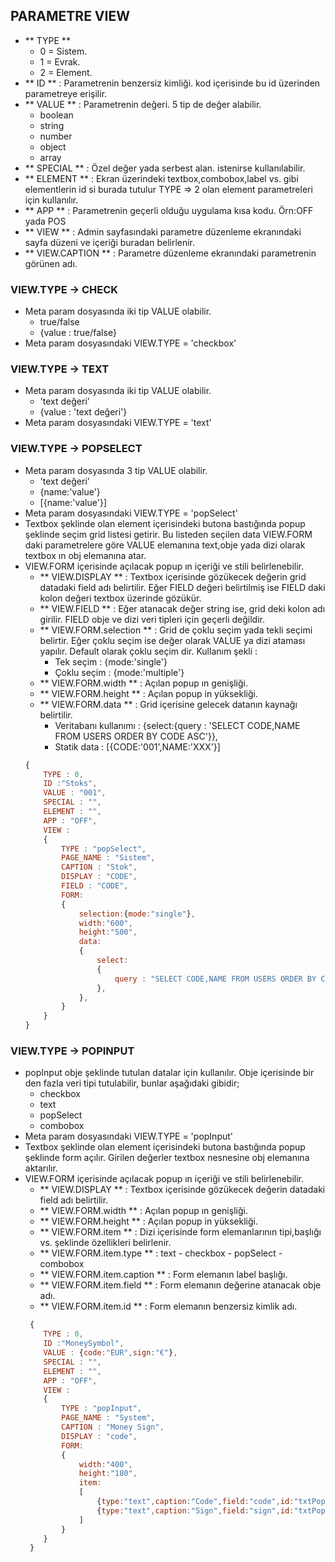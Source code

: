 ## PARAMETRE VIEW
- ** TYPE **
    - 0 = Sistem.
    - 1 = Evrak.
    - 2 = Element.
- ** ID ** : Parametrenin benzersiz kimliği. kod içerisinde bu id üzerinden parametreye erişilir. 
- ** VALUE ** : Parametrenin değeri. 5 tip de değer alabilir.
    - boolean
    - string
    - number
    - object
    - array
- ** SPECIAL ** : Özel değer yada serbest alan. istenirse kullanılabilir.
- ** ELEMENT ** : Ekran üzerindeki textbox,combobox,label vs. gibi elementlerin id si burada tutulur TYPE => 2 olan element
  parametreleri için kullanılır.
- ** APP ** : Parametrenin geçerli olduğu uygulama kısa kodu. Örn:OFF yada POS
- ** VIEW ** : Admin sayfasındaki parametre düzenleme ekranındaki sayfa düzeni ve içeriği buradan belirlenir. 
- ** VIEW.CAPTION ** : Parametre düzenleme ekranındaki parametrenin görünen adı.

### VIEW.TYPE -> CHECK
- Meta param dosyasında iki tip VALUE olabilir.
    - true/false
    - {value : true/false}
- Meta param dosyasındaki VIEW.TYPE = 'checkbox'
### VIEW.TYPE -> TEXT
- Meta param dosyasında iki tip VALUE olabilir.
    - 'text değeri'
    - {value : 'text değeri'}
- Meta param dosyasındaki VIEW.TYPE = 'text'
### VIEW.TYPE -> POPSELECT
- Meta param dosyasında 3 tip VALUE olabilir.
    - 'text değeri'
    - {name:'value'}
    - [{name:'value'}]
- Meta param dosyasındaki VIEW.TYPE = 'popSelect'
- Textbox şeklinde olan element içerisindeki butona bastığında popup şeklinde seçim grid listesi getirir. 
  Bu listeden seçilen data VIEW.FORM daki parametrelere göre VALUE elemanına text,obje yada dizi olarak 
  textbox ın obj elemanına atar.
- VIEW.FORM içerisinde açılacak popup ın içeriği ve stili belirlenebilir.
    - ** VIEW.DISPLAY ** : Textbox içerisinde gözükecek değerin grid datadaki field adı belirtilir. Eğer FIELD
      değeri belirtilmiş ise FIELD daki kolon değeri textbox üzerinde gözükür.
    - ** VIEW.FIELD ** : Eğer atanacak değer string ise, grid deki kolon adı girilir. FIELD obje ve dizi veri
      tipleri için geçerli değildir.
    - ** VIEW.FORM.selection ** : Grid de çoklu seçim yada tekli seçimi belirtir. Eğer çoklu seçim ise değer olarak 
      VALUE ya dizi ataması yapılır. Default olarak çoklu seçim dir.
      Kullanım şekli :
      - Tek seçim : {mode:'single'}
      - Çoklu seçim : {mode:'multiple'}
    - ** VIEW.FORM.width ** : Açılan popup ın genişliği.
    - ** VIEW.FORM.height ** : Açılan popup in yüksekliği.
    - ** VIEW.FORM.data ** : Grid içerisine gelecek datanın kaynağı belirtilir.
        - Veritabanı kullanımı : {select:{query : 'SELECT CODE,NAME FROM USERS ORDER BY CODE ASC'}},
        - Statik data : [{CODE:'001',NAME:'XXX'}]
    ``` js
    {
        TYPE : 0,
        ID :"Stoks",
        VALUE : "001",
        SPECIAL : "",
        ELEMENT : "",
        APP : "OFF",
        VIEW : 
        {
            TYPE : "popSelect",
            PAGE_NAME : "Sistem",
            CAPTION : "Stok",
            DISPLAY : "CODE",
            FIELD : "CODE",
            FORM: 
            {
                selection:{mode:"single"},
                width:"600",
                height:"500",
                data:
                {
                    select:
                    {
                        query : "SELECT CODE,NAME FROM USERS ORDER BY CODE ASC"
                    },
                },
            }
        }
    }
    ```
### VIEW.TYPE -> POPINPUT
- popInput obje şeklinde tutulan datalar için kullanılır. Obje içerisinde bir den fazla veri tipi tutulabilir,
  bunlar aşağıdaki gibidir;
    - checkbox
    - text
    - popSelect
    - combobox
- Meta param dosyasındaki VIEW.TYPE = 'popInput'
- Textbox şeklinde olan element içerisindeki butona bastığında popup şeklinde form açılır. Girilen değerler textbox 
  nesnesine obj elemanına aktarılır.
- VIEW.FORM içerisinde açılacak popup ın içeriği ve stili belirlenebilir.
    - ** VIEW.DISPLAY ** : Textbox içerisinde gözükecek değerin datadaki field adı belirtilir.
    - ** VIEW.FORM.width ** : Açılan popup ın genişliği.
    - ** VIEW.FORM.height ** : Açılan popup in yüksekliği.
    - ** VIEW.FORM.item ** : Dizi içerisinde form elemanlarının tipi,başlığı vs. şeklinde özellikleri belirlenir.
    - ** VIEW.FORM.item.type ** : text - checkbox - popSelect - combobox
    - ** VIEW.FORM.item.caption ** : Form elemanın label başlığı.
    - ** VIEW.FORM.item.field ** : Form elemanın değerine atanacak obje adı.
    - ** VIEW.FORM.item.id ** : Form elemanın benzersiz kimlik adı.
    ``` js
     {
        TYPE : 0,
        ID :"MoneySymbol",
        VALUE : {code:"EUR",sign:"€"},
        SPECIAL : "",
        ELEMENT : "",
        APP : "OFF",
        VIEW : 
        {
            TYPE : "popInput",
            PAGE_NAME : "System",
            CAPTION : "Money Sign",
            DISPLAY : "code",
            FORM: 
            {
                width:"400",
                height:"180",
                item:
                [
                    {type:"text",caption:"Code",field:"code",id:"txtPopMoneySymbolCode"},
                    {type:"text",caption:"Sign",field:"sign",id:"txtPopMoneySymbolSign"}
                ]
            }
        }
     }
    ```